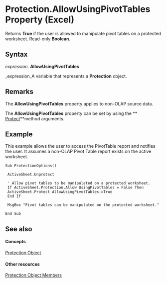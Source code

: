 
# Protection.AllowUsingPivotTables Property (Excel)

Returns  **True** if the user is allowed to manipulate pivot tables on a protected worksheet. Read-only **Boolean**.


## Syntax

 _expression_. **AllowUsingPivotTables**

 _expression_A variable that represents a  **Protection** object.


## Remarks

The  **AllowUsingPivotTables** property applies to non-OLAP source data.

The  **AllowUsingPivotTables** property can be set by using the ** [Protect](ed517a80-eea9-4268-5fbc-69c659beac0e.md)**method arguments.


## Example

This example allows the user to access the PivotTable report and notifies the user. It assumes a non-OLAP Pivot Table report exists on the active worksheet.


```
Sub ProtectionOptions() 
 
 ActiveSheet.Unprotect 
 
 ' Allow pivot tables to be manipulated on a protected worksheet. 
 If ActiveSheet.Protection.Allow UsingPivotTables = False Then 
 ActiveSheet.Protect AllowUsingPivotTables:=True 
 End If 
 
 MsgBox "Pivot tables can be manipulated on the protected worksheet." 
 
End Sub
```


## See also


#### Concepts


 [Protection Object](dc13a9dd-bd19-daa2-5093-7182917d5bde.md)
#### Other resources


 [Protection Object Members](c916b830-ed4c-3c9d-5cbd-245e32504076.md)
